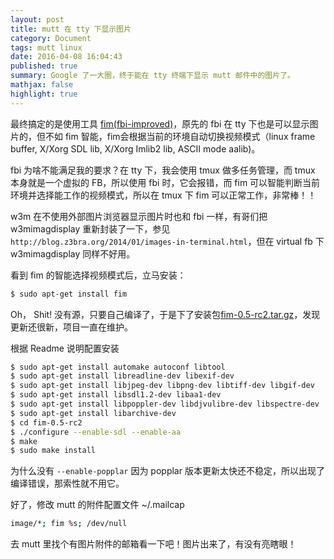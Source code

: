 ```yaml
---
layout: post
title: mutt 在 tty 下显示图片
category: Document
tags: mutt linux
date: 2016-04-08 16:04:43
published: true
summary: Google 了一大圈，终于能在 tty 终端下显示 mutt 邮件中的图片了。
mathjax: false
highlight: true
---
```


最终搞定的是使用工具 [fim(fbi-improved)](http://www.nongnu.org/fbi-improved/)，原先的 fbi 在 tty 下也是可以显示图片的，但不如 fim 智能，fim会根据当前的环境自动切换视频模式（linux frame buffer, X/Xorg SDL lib, X/Xorg Imlib2 lib, ASCII mode aalib)。

fbi 为啥不能满足我的要求？在 tty 下，我会使用 tmux 做多任务管理，而 tmux 本身就是一个虚拟的 FB，所以使用 fbi 时，它会报错，而 fim 可以智能判断当前环境并选择能工作的视频模式，所以在 tmux 下 fim 可以正常工作，非常棒！！

w3m 在不使用外部图片浏览器显示图片时也和 fbi 一样，有哥们把 w3mimagdisplay 重新封装了一下，参见 `http://blog.z3bra.org/2014/01/images-in-terminal.html`，但在 virtual fb 下 w3mimagdisplay 同样不好用。

看到 fim 的智能选择视频模式后，立马安装：

```bash
$ sudo apt-get install fim
```

Oh， Shit! 没有源，只要自己编译了，于是下了安装包[fim-0.5-rc2.tar.gz](http://savannah.spinellicreations.com/fbi-improved/fim-0.5-rc2.tar.gz)，发现更新还很新，项目一直在维护。

根据 Readme 说明配置安装

```bash
$ sudo apt-get install automake autoconf libtool
$ sudo apt-get install libreadline-dev libexif-dev
$ sudo apt-get install libjpeg-dev libpng-dev libtiff-dev libgif-dev
$ sudo apt-get install libsdl1.2-dev libaa1-dev
$ sudo apt-get install libpoppler-dev libdjvulibre-dev libspectre-dev
$ sudo apt-get install libarchive-dev
$ cd fim-0.5-rc2
$ ./configure --enable-sdl --enable-aa
$ make
$ sudo make install
```

为什么没有 `--enable-popplar` 因为 popplar 版本更新太快还不稳定，所以出现了编译错误，那索性就不用它。

好了，修改 mutt 的附件配置文件 ~/.mailcap

```bash
image/*; fim %s; /dev/null
```

去 mutt 里找个有图片附件的邮箱看一下吧！图片出来了，有没有亮瞎眼！


